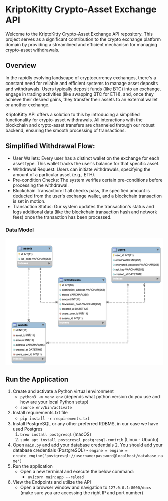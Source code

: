 # KriptoKitty Crypto-Asset Exchange API
Welcome to the KriptoKitty Crypto-Asset Exchange API repository. This project serves as a significant contribution to the crypto exchange platform domain by providing a streamlined and efficient mechanism for managing crypto-asset withdrawals.

## Overview
In the rapidly evolving landscape of cryptocurrency exchanges, there's a constant need for reliable and efficient systems to manage asset deposits and withdrawals. Users typically deposit funds (like BTC) into an exchange, engage in trading activities (like swapping BTC for ETH), and, once they achieve their desired gains, they transfer their assets to an external wallet or another exchange.

KriptoKitty API offers a solution to this by introducing a simplified functionality for crypto-asset withdrawals. All interactions with the blockchain and crypto-asset transfers are channeled through our robust backend, ensuring the smooth processing of transactions.

## Simplified Withdrawal Flow:
* User Wallets: Every user has a distinct wallet on the exchange for each asset type. This wallet tracks the user's balance for that specific asset.
* Withdrawal Request: Users can initiate withdrawals, specifying the amount of a particular asset (e.g., ETH).
* Pre-condition Checks: The system verifies certain pre-conditions before processing the withdrawal.
* Blockchain Transaction: If all checks pass, the specified amount is deducted from the user's exchange wallet, and a blockchain transaction is set in motion.
* Transaction Status: Our system updates the transaction's status and logs additional data (like the blockchain transaction hash and network fees) once the transaction has been processed.

### Data Model 
![alt text](https://github.com/whitehacker/kriptokitty/blob/main/gx/db.png?raw=true)

## Run the Application
1. Create and activate a Python virtual environment
    - `python3 -m venv env` (depends what python version do you use and how are your local Python setup)
    - `source env/bin/activate`
2. Install requirements.txt file 
    - `pip install -r requirements.txt`
3. Install PostgreSQL or any other preferred RDBMS, in our case we have used Postgres
    1. `brew install postgresql` (macOS)
    2. `sudo apt install postgresql postgresql-contrib` (Linux - Ubuntu)
4. Open `main.py` and add your database credentials
    2. You should add your database credentials (PostgreSQL)
        - `engine = engine = create_engine('postgresql://username:password@localhost/database_name')`
5. Run the application
    - Open a new terminal and execute the below command:
        - `uvicorn main:app --reload`
6. View the Endpoints and utilize the API
    - Open a browser window and navigation to `127.0.0.1:8000/docs` (make sure you are accessing the right IP and port number)
